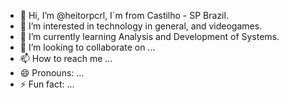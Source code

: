 - 👋 Hi, I’m @heitorpcrl, I´m from Castilho - SP Brazil.
- 👀 I’m interested in technology in general, and videogames.
- 🌱 I’m currently learning Analysis and Development of Systems.
- 💞️ I’m looking to collaborate on ...
- 📫 How to reach me ...
- 😄 Pronouns: ...
- ⚡ Fun fact: ...

<!---
heitorpcrl/heitorpcrl is a ✨ special ✨ repository because its `README.md` (this file) appears on your GitHub profile.
You can click the Preview link to take a look at your changes.
--->
